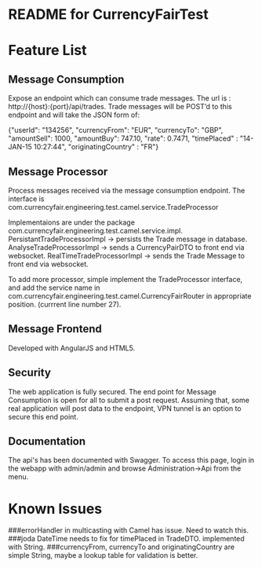README for CurrencyFairTest
==========================

# Feature List
## Message Consumption
  Expose an endpoint which can consume trade messages. The url is : http://{host}:{port}/api/trades.
  Trade messages will be POST’d to this endpoint and will take the JSON form of:

{"userId": "134256", "currencyFrom": "EUR", "currencyTo": "GBP", "amountSell": 1000, "amountBuy": 747.10, "rate": 0.7471, "timePlaced" : "14-JAN-15 10:27:44", "originatingCountry" : "FR"}

## Message Processor
Process messages received via the message consumption endpoint.
The interface is com.currencyfair.engineering.test.camel.service.TradeProcessor

Implementaions are under the package com.currencyfair.engineering.test.camel.service.impl.
PersistantTradeProcessorImpl -> persists the Trade message in database.
AnalyseTradeProcessorImpl -> sends a CurrencyPairDTO to front end via websocket. 
RealTimeTradeProcessorImpl -> sends the Trade Message to front end via websocket.

To add more processor, simple implement the TradeProcessor interface, and add the service name in com.currencyfair.engineering.test.camel.CurrencyFairRouter in appropriate position. (currrent line number 27).

## Message Frontend
Developed with AngularJS and HTML5. 

## Security
The web application is fully secured. The end point for Message Consumption is open for all to submit a post request. Assuming that, some real application will post data to the endpoint, VPN tunnel is an option to secure this end point.

## Documentation 
The api's has been documented with Swagger. To access this page, login in the webapp with admin/admin and browse Administration->Api from the menu.

# Known Issues
###errorHandler in multicasting with Camel has issue. Need to watch this.
###joda DateTime needs to fix for timePlaced in TradeDTO. implemented with String.
###currencyFrom, currencyTo and originatingCountry are simple String, maybe a lookup table for validation is better.


